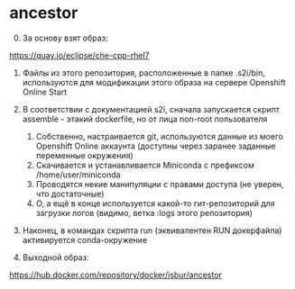 # ancestor
0. За основу взят образ:

https://quay.io/eclipse/che-cpp-rhel7

1. Файлы из этого репозитория, расположенные в папке .s2i/bin, используются для модификации этого образа на сервере Openshift Online Start

2. В соответствии с документацией s2i, сначала запускается скрипт assemble - этакий dockerfile, но от лица non-root пользователя
    1. Собственно, настраивается git, используются данные из моего Openshift Online аккаунта (доступны через заранее заданные переменные окружения)
    2. Скачивается и устанавливается Miniconda с префиксом /home/user/miniconda
    3. Проводятся некие манипуляции с правами доступа (не уверен, что достаточные)
    4. О, а ещё в конце используется какой-то гит-репозиторий для загрузки логов (видимо, ветка :logs этого репозитория)

3. Наконец, в командах скрипта run (эквивалентен RUN докерфайла) активируется conda-окружение

4. Выходной образ:

https://hub.docker.com/repository/docker/isbur/ancestor
